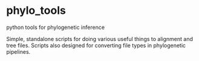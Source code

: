 # phylo_tools
python tools for phylogenetic inference

Simple, standalone scripts for doing various useful things to alignment and tree files.  Scripts also designed for converting file types in phylogenetic pipelines.
